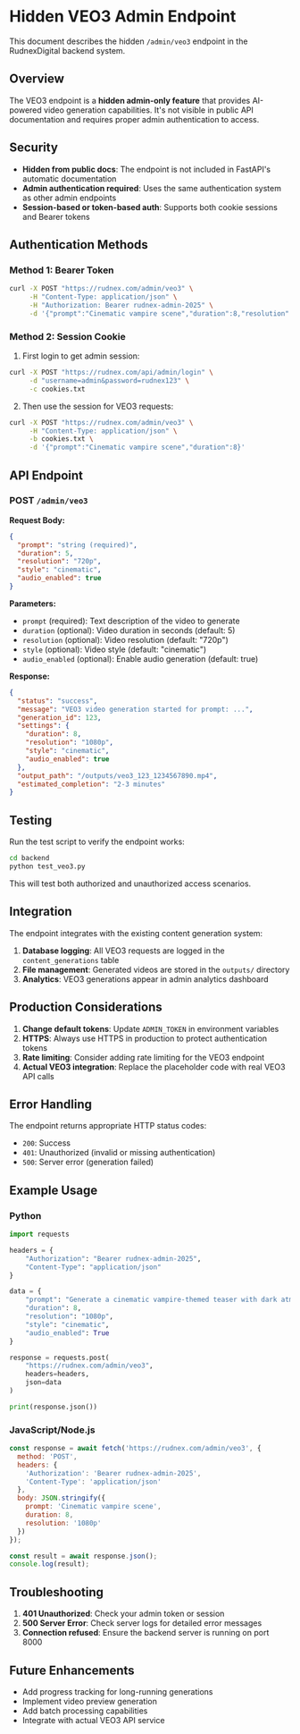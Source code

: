 # Hidden VEO3 Admin Endpoint

This document describes the hidden `/admin/veo3` endpoint in the RudnexDigital backend system.

## Overview

The VEO3 endpoint is a **hidden admin-only feature** that provides AI-powered video generation capabilities. It's not visible in public API documentation and requires proper admin authentication to access.

## Security

- **Hidden from public docs**: The endpoint is not included in FastAPI's automatic documentation
- **Admin authentication required**: Uses the same authentication system as other admin endpoints
- **Session-based or token-based auth**: Supports both cookie sessions and Bearer tokens

## Authentication Methods

### Method 1: Bearer Token
```bash
curl -X POST "https://rudnex.com/admin/veo3" \
     -H "Content-Type: application/json" \
     -H "Authorization: Bearer rudnex-admin-2025" \
     -d '{"prompt":"Cinematic vampire scene","duration":8,"resolution":"1080p"}'
```

### Method 2: Session Cookie
1. First login to get admin session:
```bash
curl -X POST "https://rudnex.com/api/admin/login" \
     -d "username=admin&password=rudnex123" \
     -c cookies.txt
```

2. Then use the session for VEO3 requests:
```bash
curl -X POST "https://rudnex.com/admin/veo3" \
     -H "Content-Type: application/json" \
     -b cookies.txt \
     -d '{"prompt":"Cinematic vampire scene","duration":8}'
```

## API Endpoint

### POST `/admin/veo3`

**Request Body:**
```json
{
  "prompt": "string (required)",
  "duration": 5,
  "resolution": "720p",
  "style": "cinematic",
  "audio_enabled": true
}
```

**Parameters:**
- `prompt` (required): Text description of the video to generate
- `duration` (optional): Video duration in seconds (default: 5)
- `resolution` (optional): Video resolution (default: "720p")
- `style` (optional): Video style (default: "cinematic")
- `audio_enabled` (optional): Enable audio generation (default: true)

**Response:**
```json
{
  "status": "success",
  "message": "VEO3 video generation started for prompt: ...",
  "generation_id": 123,
  "settings": {
    "duration": 8,
    "resolution": "1080p",
    "style": "cinematic",
    "audio_enabled": true
  },
  "output_path": "/outputs/veo3_123_1234567890.mp4",
  "estimated_completion": "2-3 minutes"
}
```

## Testing

Run the test script to verify the endpoint works:

```bash
cd backend
python test_veo3.py
```

This will test both authorized and unauthorized access scenarios.

## Integration

The endpoint integrates with the existing content generation system:

1. **Database logging**: All VEO3 requests are logged in the `content_generations` table
2. **File management**: Generated videos are stored in the `outputs/` directory
3. **Analytics**: VEO3 generations appear in admin analytics dashboard

## Production Considerations

1. **Change default tokens**: Update `ADMIN_TOKEN` in environment variables
2. **HTTPS**: Always use HTTPS in production to protect authentication tokens
3. **Rate limiting**: Consider adding rate limiting for the VEO3 endpoint
4. **Actual VEO3 integration**: Replace the placeholder code with real VEO3 API calls

## Error Handling

The endpoint returns appropriate HTTP status codes:
- `200`: Success
- `401`: Unauthorized (invalid or missing authentication)
- `500`: Server error (generation failed)

## Example Usage

### Python
```python
import requests

headers = {
    "Authorization": "Bearer rudnex-admin-2025",
    "Content-Type": "application/json"
}

data = {
    "prompt": "Generate a cinematic vampire-themed teaser with dark atmosphere",
    "duration": 8,
    "resolution": "1080p",
    "style": "cinematic",
    "audio_enabled": True
}

response = requests.post(
    "https://rudnex.com/admin/veo3",
    headers=headers,
    json=data
)

print(response.json())
```

### JavaScript/Node.js
```javascript
const response = await fetch('https://rudnex.com/admin/veo3', {
  method: 'POST',
  headers: {
    'Authorization': 'Bearer rudnex-admin-2025',
    'Content-Type': 'application/json'
  },
  body: JSON.stringify({
    prompt: 'Cinematic vampire scene',
    duration: 8,
    resolution: '1080p'
  })
});

const result = await response.json();
console.log(result);
```

## Troubleshooting

1. **401 Unauthorized**: Check your admin token or session
2. **500 Server Error**: Check server logs for detailed error messages
3. **Connection refused**: Ensure the backend server is running on port 8000

## Future Enhancements

- Add progress tracking for long-running generations
- Implement video preview generation
- Add batch processing capabilities
- Integrate with actual VEO3 API service
